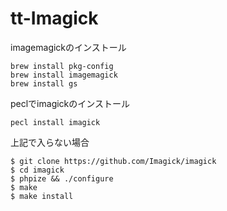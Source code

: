 # tt-Imagick


imagemagickのインストール

```
brew install pkg-config 
brew install imagemagick 
brew install gs
```

peclでimagickのインストール

```
pecl install imagick
```

上記で入らない場合

```
$ git clone https://github.com/Imagick/imagick
$ cd imagick
$ phpize && ./configure
$ make
$ make install
```

